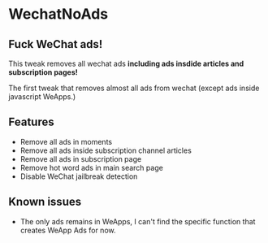 # WechatNoAds

## Fuck WeChat ads!

This tweak removes all wechat ads **including ads insdide articles and subscription pages!**

The first tweak that removes almost all ads from wechat (except ads inside javascript WeApps.)

## Features

* Remove all ads in moments
* Remove all ads inside subscription channel articles
* Remove all ads in subscription page
* Remove hot word ads in main search page
* Disable WeChat jailbreak detection

## Known issues

* The only ads remains in WeApps, I can't find the specific function that creates WeApp Ads for now.
